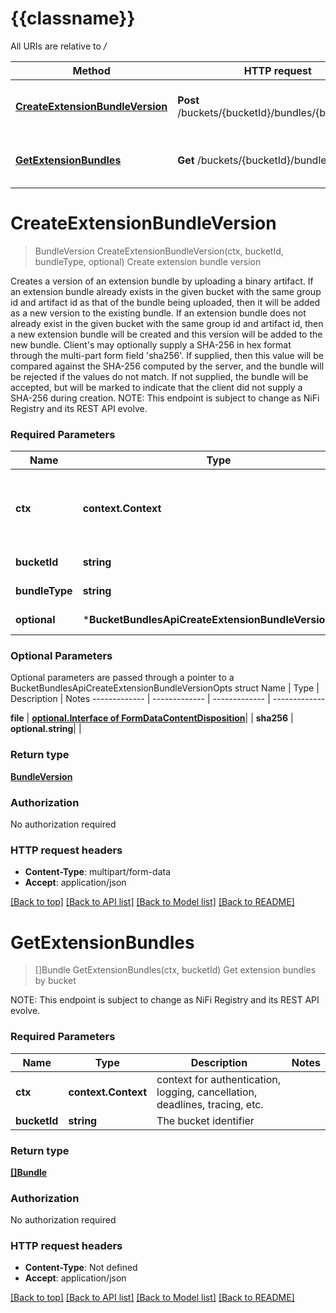 # {{classname}}

All URIs are relative to */*

Method | HTTP request | Description
------------- | ------------- | -------------
[**CreateExtensionBundleVersion**](BucketBundlesApi.md#CreateExtensionBundleVersion) | **Post** /buckets/{bucketId}/bundles/{bundleType} | Create extension bundle version
[**GetExtensionBundles**](BucketBundlesApi.md#GetExtensionBundles) | **Get** /buckets/{bucketId}/bundles | Get extension bundles by bucket

# **CreateExtensionBundleVersion**
> BundleVersion CreateExtensionBundleVersion(ctx, bucketId, bundleType, optional)
Create extension bundle version

Creates a version of an extension bundle by uploading a binary artifact. If an extension bundle already exists in the given bucket with the same group id and artifact id as that of the bundle being uploaded, then it will be added as a new version to the existing bundle. If an extension bundle does not already exist in the given bucket with the same group id and artifact id, then a new extension bundle will be created and this version will be added to the new bundle. Client's may optionally supply a SHA-256 in hex format through the multi-part form field 'sha256'. If supplied, then this value will be compared against the SHA-256 computed by the server, and the bundle will be rejected if the values do not match. If not supplied, the bundle will be accepted, but will be marked to indicate that the client did not supply a SHA-256 during creation.   NOTE: This endpoint is subject to change as NiFi Registry and its REST API evolve.

### Required Parameters

Name | Type | Description  | Notes
------------- | ------------- | ------------- | -------------
 **ctx** | **context.Context** | context for authentication, logging, cancellation, deadlines, tracing, etc.
  **bucketId** | **string**| The bucket identifier | 
  **bundleType** | **string**| The type of the bundle | 
 **optional** | ***BucketBundlesApiCreateExtensionBundleVersionOpts** | optional parameters | nil if no parameters

### Optional Parameters
Optional parameters are passed through a pointer to a BucketBundlesApiCreateExtensionBundleVersionOpts struct
Name | Type | Description  | Notes
------------- | ------------- | ------------- | -------------


 **file** | [**optional.Interface of FormDataContentDisposition**](.md)|  | 
 **sha256** | **optional.string**|  | 

### Return type

[**BundleVersion**](BundleVersion.md)

### Authorization

No authorization required

### HTTP request headers

 - **Content-Type**: multipart/form-data
 - **Accept**: application/json

[[Back to top]](#) [[Back to API list]](../README.md#documentation-for-api-endpoints) [[Back to Model list]](../README.md#documentation-for-models) [[Back to README]](../README.md)

# **GetExtensionBundles**
> []Bundle GetExtensionBundles(ctx, bucketId)
Get extension bundles by bucket

  NOTE: This endpoint is subject to change as NiFi Registry and its REST API evolve.

### Required Parameters

Name | Type | Description  | Notes
------------- | ------------- | ------------- | -------------
 **ctx** | **context.Context** | context for authentication, logging, cancellation, deadlines, tracing, etc.
  **bucketId** | **string**| The bucket identifier | 

### Return type

[**[]Bundle**](Bundle.md)

### Authorization

No authorization required

### HTTP request headers

 - **Content-Type**: Not defined
 - **Accept**: application/json

[[Back to top]](#) [[Back to API list]](../README.md#documentation-for-api-endpoints) [[Back to Model list]](../README.md#documentation-for-models) [[Back to README]](../README.md)

